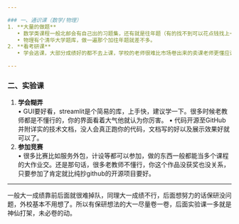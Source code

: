 ```yaml
---

### 一、通识课（数学/物理）
1. **大量的做题**  
   • 数学类课程一般北邮会有自己出的习题集，还有就是往年题（有的找不到可以花点钱找上一届的收）。  
   • 物理有个清华大学题库，做一遍那个加往年题就差不多。  
2. **看考研课**  
   • 学会逃课，大部分成绩好的都不去上课，学校的老师很难比市场卷出来的卖课老师更懂应试

---
```


### 二、实验课
1. **学会糊弄**  
   • GUI要好看，streamlit是个简易的库，上手快，建议学一下。很多时候老教师都是不懂行的，你的界面看着大气他就认为你厉害。 
   • 代码开源至GitHub并附详实的技术文档，没人会真正跑你的代码，文档写的好以及展示效果好就可以了。  
2. **参加竞赛**  
   • 很多比赛比如服务外包，计设等都可以参加，做的东西一般都能当多个课程的大作业交。还是那句话，很多老教师不懂行，你这个作品没获奖也没关系，只要参加了肯定就比纯抄github的开源项目要好。

---

一般大一成绩靠前后面就很难掉队，同理大一成绩不行，后面想努力的话保研没问题，外校基本不用想了。所以有保研想法的大一尽量卷一卷，后面实验课一多就是神仙打架，未必卷的动。